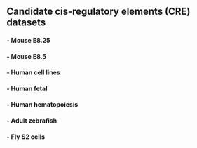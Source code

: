 ## Candidate cis-regulatory elements (CRE) datasets


#### - Mouse E8.25

#### - Mouse E8.5

#### - Human cell lines

#### - Human fetal

#### - Human hematopoiesis

#### - Adult zebrafish

#### - Fly S2 cells
